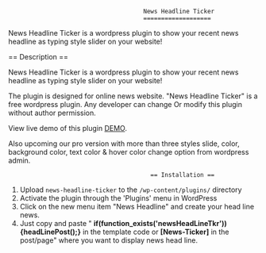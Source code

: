                                           News Headline Ticker
                                          ===================

News Headline Ticker is a wordpress plugin to show your recent news headline as typing style slider on your website! 

== Description ==

News Headline Ticker is a wordpress plugin to show your recent news headline as typing style slider on your website! 

The plugin is designed for online news website. "News Headline Ticker" is a free wordpress plugin. Any developer can change Or modify this plugin without author permission.

View live demo of this plugin [DEMO](http://www.e2soft.com/blog/news-headline-ticker/).

Also upcoming our pro version with more than three styles slide, color, background color, text color & hover color change option from wordpress admin.


                                            == Installation ==
                                  
1. Upload `news-headline-ticker` to the `/wp-content/plugins/` directory
2. Activate the plugin through the 'Plugins' menu in WordPress
3. Click on the new menu item "News Headline" and create your head line news.
4. Just copy and paste " <strong>if(function_exists('newsHeadLineTkr')){headLinePost();}</strong> in the template code or  <strong>[News-Ticker]</strong> in the post/page" where you want to display news head line.
